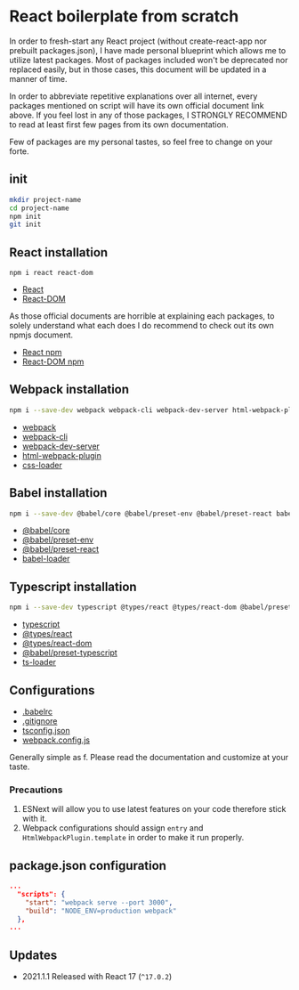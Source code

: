 # React boilerplate from scratch

In order to fresh-start any React project (without create-react-app nor prebuilt packages.json), I have made personal blueprint which allows me to utilize latest packages. Most of packages included won't be deprecated nor replaced easily, but in those cases, this document will be updated in a manner of time.

In order to abbreviate repetitive explanations over all internet, every packages mentioned on script will have its own official document link above. If you feel lost in any of those packages, I STRONGLY RECOMMEND to read at least first few pages from its own documentation.

Few of packages are my personal tastes, so feel free to change on your forte.

## init

```sh
mkdir project-name
cd project-name
npm init
git init
```

[Nodejs installation]: https://nodejs.org/en/download/
[Git installation]: https://github.com/git-guides/install-git

## React installation

```ssh
npm i react react-dom
```

- [React](https://en.reactjs.org/docs/react-api.html)
- [React-DOM](https://en.reactjs.org/docs/react-dom.html)

As those official documents are horrible at explaining each packages, to solely understand what each does I do recommend to check out its own npmjs document.

- [React npm](https://www.npmjs.com/package/react)
- [React-DOM npm](https://www.npmjs.com/package/react-dom)

## Webpack installation

```sh
npm i --save-dev webpack webpack-cli webpack-dev-server html-webpack-plugin css-loader
```

- [webpack](https://webpack.js.org/)
- [webpack-cli](https://github.com/webpack/webpack-cli)
- [webpack-dev-server](https://github.com/webpack/webpack-dev-server)
- [html-webpack-plugin](https://webpack.js.org/plugins/html-webpack-plugin/)
- [css-loader](https://webpack.js.org/loaders/css-loader/)

## Babel installation

```sh
npm i --save-dev @babel/core @babel/preset-env @babel/preset-react babel-loader
```

- [@babel/core](https://babeljs.io/docs/en/)
- [@babel/preset-env](https://babeljs.io/docs/en/babel-preset-env)
- [@babel/preset-react](https://babeljs.io/docs/en/babel-preset-react)
- [babel-loader](https://github.com/babel/babel-loader)

## Typescript installation

```sh
npm i --save-dev typescript @types/react @types/react-dom @babel/preset-typescript ts-loader
```

- [typescript](https://www.typescriptlang.org/)
- [@types/react](https://www.npmjs.com/package/@types/react)
- [@types/react-dom](https://www.npmjs.com/package/@types/react-dom)
- [@babel/preset-typescript](https://babeljs.io/docs/en/babel-preset-typescript)
- [ts-loader](https://github.com/TypeStrong/ts-loader)

## Configurations

- [.babelrc](configs/.babelrc)
- [.gitignore](configs/.gitignore)
- [tsconfig.json](configs/tsconfig.json)
- [webpack.config.js](configs/webpack.config.json)

Generally simple as f. Please read the documentation and customize at your taste.

### Precautions
1. ESNext will allow you to use latest features on your code therefore stick with it.
1. Webpack configurations should assign `entry` and `HtmlWebpackPlugin.template` in order to make it run properly.

## package.json configuration

```json
...
  "scripts": {
    "start": "webpack serve --port 3000",
    "build": "NODE_ENV=production webpack"
  },
...
```

## Updates

- 2021.1.1 Released with React 17 (`^17.0.2`)
